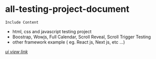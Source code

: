 # all-testing-project-document

`Include Content`
- html, css and javascript testing project
- Boostrap, Wowjs, Full Calendar, Scroll Reveal, Scroll Trigger Testing
- other framework example ( eg. React js, Next js, etc ...)

[*ui view link*](https://hninthuzar.github.io/all-testing-project-document/) 

